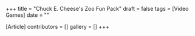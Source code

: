 +++
title = "Chuck E. Cheese's Zoo Fun Pack"
draft = false
tags = [Video Games]
date = ""

[Article]
contributors = []
gallery = []
+++
